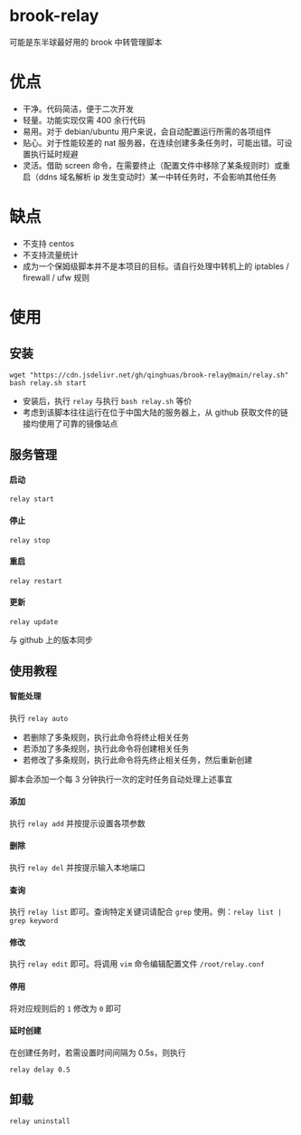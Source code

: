 # brook-relay
可能是东半球最好用的 brook 中转管理脚本

# 优点

+ 干净。代码简洁，便于二次开发
+ 轻量。功能实现仅需 400 余行代码
+ 易用。对于 debian/ubuntu 用户来说，会自动配置运行所需的各项组件
+ 贴心。对于性能较差的 nat 服务器，在连续创建多条任务时，可能出错。可设置执行延时规避
+ 灵活。借助 screen 命令，在需要终止（配置文件中移除了某条规则时）或重启（ddns 域名解析 ip 发生变动时）某一中转任务时，不会影响其他任务

# 缺点
+ 不支持 centos
+ 不支持流量统计
+ 成为一个保姆级脚本并不是本项目的目标。请自行处理中转机上的 iptables / firewall / ufw 规则

# 使用
## 安装
```
wget "https://cdn.jsdelivr.net/gh/qinghuas/brook-relay@main/relay.sh"
bash relay.sh start
```
+ 安装后，执行 `relay` 与执行 `bash relay.sh` 等价
+ 考虑到该脚本往往运行在位于中国大陆的服务器上，从 github 获取文件的链接均使用了可靠的镜像站点
## 服务管理

#### 启动
```
relay start
```
#### 停止
```
relay stop
```
#### 重启
```
relay restart
```
#### 更新
```
relay update
```
与 github 上的版本同步
## 使用教程

#### 智能处理
执行 `relay auto`
+ 若删除了多条规则，执行此命令将终止相关任务
+ 若添加了多条规则，执行此命令将创建相关任务
+ 若修改了多条规则，执行此命令将先终止相关任务，然后重新创建

脚本会添加一个每 3 分钟执行一次的定时任务自动处理上述事宜
#### 添加
执行 `relay add` 并按提示设置各项参数
#### 删除
执行 `relay del` 并按提示输入本地端口
#### 查询
执行 `relay list` 即可。查询特定关键词请配合 `grep` 使用。例：`relay list | grep keyword`
#### 修改
执行 `relay edit` 即可。将调用 `vim` 命令编辑配置文件 `/root/relay.conf`
#### 停用
将对应规则后的 `1` 修改为 `0` 即可
#### 延时创建
在创建任务时，若需设置时间间隔为 0.5s，则执行
```
relay delay 0.5
```

## 卸载
```
relay uninstall
```
